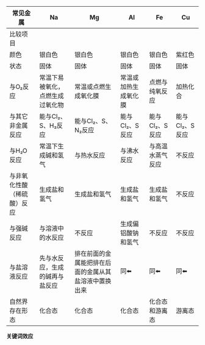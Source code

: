 
| 常见金属          | Na               | Mg                         | Al         | Fe        | Cu        |
| ------------- | ---------------- | -------------------------- | ---------- | --------- | --------- |
| 比较项目          |                  |                            |            |           |           |
| 颜色            | 银白色              | 银白色                        | 银白色        | 银白色       | 紫红色       |
| 状态            | 固体               | 固体                         | 固体         | 固体        | 固体        |
| 与O₂反应         | 常温下易被氧化，点燃生成过氧化物 | 常温或点燃生成氧化膜                 | 常温或加热生成氧化膜 | 点燃与纯氧反应   | 加热化合      |
| 与其它非金属反应      | 能与Cl₂、S、H₂反应     | 能与Cl₂、S、N₂反应               | 能与Cl₂、S反应  | 能与Cl₂、S反应 | 能与Cl₂、S反应 |
| 与H₂O反应        | 常温下生成碱和氢气        | 与热水反应                      | 与沸水反应      | 与高温水蒸气反应  | 不反应       |
| 与非氧化性酸（稀硫酸）反应 | 生成盐和氢气           | 生成盐和氢气                     | 生成盐和氢气     | 生成盐和氢气    | 不反应       |
| 与强碱反应         | 与溶液中的水反应         | 不反应                        | 生成偏铝酸钠和氢气  | 不反应       | 不反应       |
| 与盐溶液反应        | 先与水反应，生成的碱再与盐反应  | 排在前面的金属能把排在后面的金属从其盐溶液中置换出来 | 同⬅️        | 同⬅️       | 同⬅️       |
| 自然界存在形态       | 化合态              | 化合态                        | 化合态        | 化合态和游离态   | 游离态       |

**关键词效应**